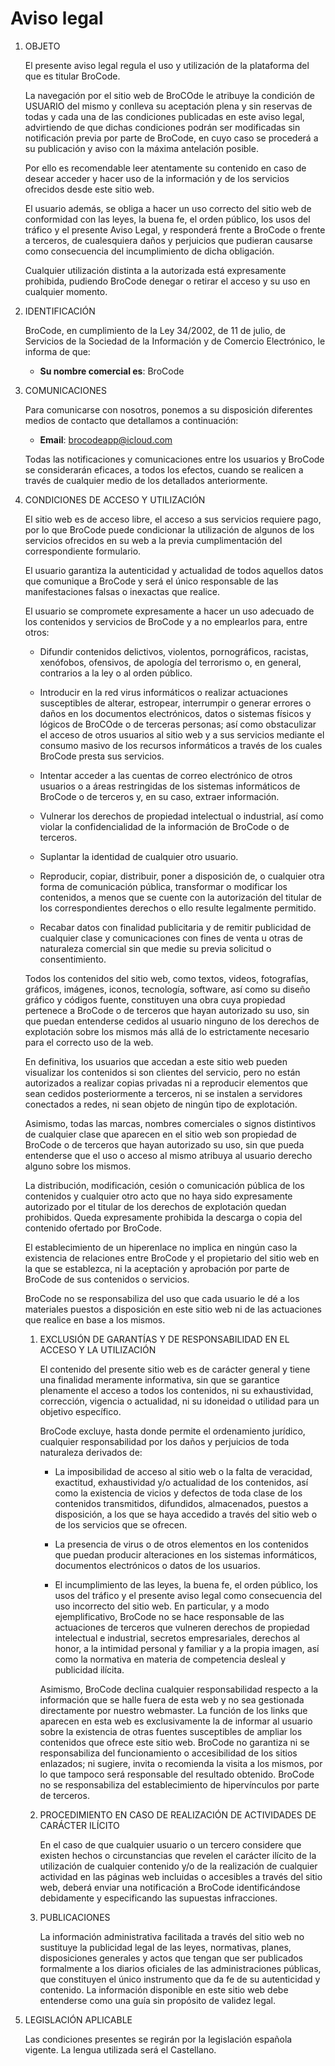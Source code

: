 # Aviso legal

1. OBJETO

    El presente aviso legal regula el uso y utilización de la plataforma del que es titular BroCode.

    La navegación por el sitio web de BroCOde le atribuye la condición de USUARIO del mismo y conlleva su aceptación plena y sin reservas de todas y cada una de las condiciones publicadas en este aviso legal, advirtiendo de que dichas condiciones podrán ser modificadas sin notificación previa por parte de BroCode, en cuyo caso se procederá a su publicación y aviso con la máxima antelación posible.
    
    Por ello es recomendable leer atentamente su contenido en caso de desear acceder y hacer uso de la información y de los servicios ofrecidos desde este sitio web.
    
    El usuario además, se obliga a hacer un uso correcto del sitio web de conformidad con las leyes, la buena fe, el orden público, los usos del tráfico y el presente Aviso Legal, y responderá frente a BroCode o frente a terceros, de cualesquiera daños y perjuicios que pudieran causarse como consecuencia del incumplimiento de dicha obligación.
    
    Cualquier utilización distinta a la autorizada está expresamente prohibida, pudiendo BroCode denegar o retirar el acceso y su uso en cualquier momento.
  
1. IDENTIFICACIÓN

    BroCode, en cumplimiento de la Ley 34/2002, de 11 de julio, de Servicios de la Sociedad de la Información y de Comercio Electrónico, le informa de que:
      
      - **Su nombre comercial es**: BroCode
  
1. COMUNICACIONES

    Para comunicarse con nosotros, ponemos a su disposición diferentes medios de contacto que detallamos a continuación:
      
      - **Email**: brocodeapp@icloud.com
  
    Todas las notificaciones y comunicaciones entre los usuarios y BroCode se considerarán eficaces, a todos los efectos, cuando se realicen a través de cualquier medio de los detallados anteriormente.
  
1. CONDICIONES DE ACCESO Y UTILIZACIÓN

    El sitio web es de acceso libre, el acceso a sus servicios requiere pago, por lo que BroCode puede condicionar la utilización de algunos de los servicios ofrecidos en su web a la previa cumplimentación del correspondiente formulario.
  
    El usuario garantiza la autenticidad y actualidad de todos aquellos datos que comunique a BroCode y será el único responsable de las manifestaciones falsas o inexactas que realice.
  
    El usuario se compromete expresamente a hacer un uso adecuado de los contenidos y servicios de BroCode y a no emplearlos para, entre otros:
      - Difundir contenidos delictivos, violentos, pornográficos, racistas, xenófobos, ofensivos, de apología del terrorismo o, en general, contrarios a la ley o al orden público.
    
      - Introducir en la red virus informáticos o realizar actuaciones susceptibles de alterar, estropear, interrumpir o generar errores o daños en los documentos electrónicos, datos o sistemas físicos y lógicos de BroCOde o de terceras personas; así como obstaculizar el acceso de otros usuarios al sitio web y a sus servicios mediante el consumo masivo de los recursos informáticos a través de los cuales BroCode presta sus servicios.
    
      - Intentar acceder a las cuentas de correo electrónico de otros usuarios o a áreas restringidas de los sistemas informáticos de BroCode o de terceros y, en su caso, extraer información.
    
      - Vulnerar los derechos de propiedad intelectual o industrial, así como violar la confidencialidad de la información de BroCode o de terceros.
    
      - Suplantar la identidad de cualquier otro usuario.
    
      - Reproducir, copiar, distribuir, poner a disposición de, o cualquier otra forma de comunicación pública, transformar o modificar los contenidos, a menos que se cuente con la autorización del titular de los correspondientes derechos o ello resulte legalmente permitido.
    
      - Recabar datos con finalidad publicitaria y de remitir publicidad de cualquier clase y comunicaciones con fines de venta u otras de naturaleza comercial sin que medie su previa solicitud o consentimiento.
    
    Todos los contenidos del sitio web, como textos, videos, fotografías, gráficos, imágenes, iconos, tecnología, software, así como su diseño gráfico y códigos fuente, constituyen una obra cuya propiedad pertenece a BroCode o de terceros que hayan autorizado su uso, sin que puedan entenderse cedidos al usuario ninguno de los derechos de explotación sobre los mismos más allá de lo estrictamente necesario para el correcto uso de la web.
  
    En definitiva, los usuarios que accedan a este sitio web pueden visualizar los contenidos si son clientes del servicio, pero no están autorizados a realizar copias privadas ni a reproducir elementos que sean cedidos posteriormente a terceros, ni se instalen a servidores conectados a redes, ni sean objeto de ningún tipo de explotación.
  
    Asimismo, todas las marcas, nombres comerciales o signos distintivos de cualquier clase que aparecen en el sitio web son propiedad de BroCode o de terceros que hayan autorizado su uso, sin que pueda entenderse que el uso o acceso al mismo atribuya al usuario derecho alguno sobre los mismos.
  
    La distribución, modificación, cesión o comunicación pública de los contenidos y cualquier otro acto que no haya sido expresamente autorizado por el titular de los derechos de explotación quedan prohibidos. Queda expresamente prohibida la descarga o copia del contenido ofertado por BroCode.
  
    El establecimiento de un hiperenlace no implica en ningún caso la existencia de relaciones entre BroCode y el propietario del sitio web en la que se establezca, ni la aceptación y aprobación por parte de BroCode de sus contenidos o servicios.  
  
    BroCode no se responsabiliza del uso que cada usuario le dé a los materiales puestos a disposición en este sitio web ni de las actuaciones que realice en base a los mismos.
  
      1. EXCLUSIÓN DE GARANTÍAS Y DE RESPONSABILIDAD EN EL ACCESO Y LA UTILIZACIÓN
    
          El contenido del presente sitio web es de carácter general y tiene una finalidad meramente informativa, sin que se garantice plenamente el acceso a todos los contenidos, ni su exhaustividad, corrección, vigencia o actualidad, ni su idoneidad o utilidad para un objetivo específico.    
      
          BroCode excluye, hasta donde permite el ordenamiento jurídico, cualquier responsabilidad por los daños y perjuicios de toda naturaleza derivados de:

            - La imposibilidad de acceso al sitio web o la falta de veracidad, exactitud, exhaustividad y/o actualidad de los contenidos, así como la existencia de vicios y defectos de toda clase de los contenidos transmitidos, difundidos, almacenados, puestos a disposición, a los que se haya accedido a través del sitio web o de los servicios que se ofrecen.
            
            - La presencia de virus o de otros elementos en los contenidos que puedan producir alteraciones en los sistemas informáticos, documentos electrónicos o datos de los usuarios.
            
            - El incumplimiento de las leyes, la buena fe, el orden público, los usos del tráfico y el presente aviso legal como consecuencia del uso incorrecto del sitio web. En particular, y a modo ejemplificativo, BroCode no se hace responsable de las actuaciones de terceros que vulneren derechos de propiedad intelectual e industrial, secretos empresariales, derechos al honor, a la intimidad personal y familiar y a la propia imagen, así como la normativa en materia de competencia desleal y publicidad ilícita.

          Asimismo, BroCode declina cualquier responsabilidad respecto a la información que se halle fuera de esta web y no sea gestionada directamente por nuestro webmaster. La función de los links que aparecen en esta web es exclusivamente la de informar al usuario sobre la existencia de otras fuentes susceptibles de ampliar los contenidos que ofrece este sitio web. BroCode no garantiza ni se responsabiliza del funcionamiento o accesibilidad de los sitios enlazados; ni sugiere, invita o recomienda la visita a los mismos, por lo que tampoco será responsable del resultado obtenido. BroCode no se responsabiliza del establecimiento de hipervínculos por parte de terceros.

      1. PROCEDIMIENTO EN CASO DE REALIZACIÓN DE ACTIVIDADES DE CARÁCTER ILÍCITO
    
          En el caso de que cualquier usuario o un tercero considere que existen hechos o circunstancias que revelen el carácter ilícito de la utilización de cualquier contenido y/o de la realización de cualquier actividad en las páginas web incluidas o accesibles a través del sitio web, deberá enviar una notificación a BroCode identificándose debidamente y especificando las supuestas infracciones.
    
      1. PUBLICACIONES

          La información administrativa facilitada a través del sitio web no sustituye la publicidad legal de las leyes, normativas, planes, disposiciones generales y actos que tengan que ser publicados formalmente a los diarios oficiales de las administraciones públicas, que constituyen el único instrumento que da fe de su autenticidad y contenido. La información disponible en este sitio web debe entenderse como una guía sin propósito de validez legal.
  
1. LEGISLACIÓN APLICABLE

      Las condiciones presentes se regirán por la legislación española vigente. La lengua utilizada será el Castellano.